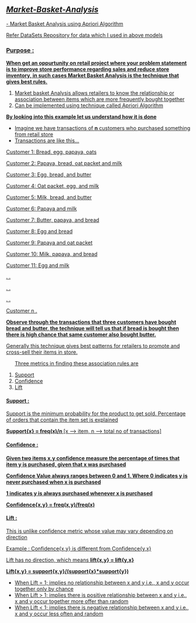 <h2><i><u>Market-Basket-Analysis</></i></h2>
- Market Basket Analysis using Apriori Algorithm 

<a href = 'https://github.com/gitganeshnethi/Datasets'>Refer DataSets Repository for data which I used in above models</a>

<h3>Purpose :</h3>
<p><b>When get an oppurtunity on retail project where your problem statement is to improve store performance regarding sales and reduce store inventory, in such cases Market Basket Analysis is the technique that gives best rules.</b></p>

<ol>
<li>Market basket Analysis allows retailers to know the relationship or association between items which are more frequently bought together</li>
<li>Can be implemented using technique called Apriori Algorithm</li></ol>

<b>By looking into this example let us understand how it is done</b>

 * Imagine we have transactions of <b>n</b> customers who purchased something from retail store</li>
 * Transactions are like this... 
 <p> Customer 1: Bread, egg, papaya, oats</p>
 <p> Customer 2: Papaya, bread, oat packet and milk</p>
 <p> Customer 3: Egg, bread, and butter</p>
 <p> Customer 4: Oat packet, egg, and milk</p>
 <p> Customer 5: Milk, bread, and butter</p>
 <p> Customer 6: Papaya and milk</p>
 <p> Customer 7: Butter, papaya, and bread</p>
 <p> Customer 8: Egg and bread</p>
 <p> Customer 9: Papaya and oat packet</p>
 <p> Customer 10: Milk, papaya, and bread</p>
 <p> Customer 11: Egg and milk</p>
 <p> .             .</p>
 <p> .             .</p>
 <p> .             .</p>
 <p> Customer n    .</ul></p>
 
<b>Observe through the transactions that three customers have bought bread and butter, the technique will tell us that if bread is bought then there is high chance that same customer also bought butter.</b>
<p>Generally this technique gives best patterns for retailers to promote and cross-sell their items in store.</p>

<ol>
<p>Three metrics in finding these association rules are</p>
<li>Support</li>
<li>Confidence</li>
<li>Lift</li></ol>

<h4>Support :</h4>
<p>Support is the minimum probability for the product to get sold. Percentage of orders that contain the item set is explained</p>

<b> Support{x} = freq(x)/n </b> [x --> item, n --> total no of transactions]

  
<h4>Confidence :<h4>
<p>Given two items x,y confidence measure the percentage of times that item y is purchased, given that x was purchased</p>
<p>Confidence Value always ranges between 0 and 1. Where 0 indicates y is never purchased when x is purchased</p>
<p>1 indicates y is always purchased whenever x is purchased</p>
<b> Confidence{x,y} = freq(x,y)/freq(x)</b>
  
<h4>Lift :</h4>
<p>This is unlike confidence metric whose value may vary depending on direction</p>
Example : Confidence{x,y} is different from Confidence{y,x}
<p>Lift has no direction, which means <b>lift{x,y} = lift{y,x}</b></p>
<b>Lift{x,y} = support{x,y}/(support{x}*support{y}) </b>

<ul>
  <li>When Lift = 1; implies no relationship between x and y i.e., x and y occur together only by chance</li>
  <li>When Lift > 1; implies there is positive relationship between x and y i.e., x and y occur together more offer than random</li>
  <li>When Lift < 1; implies there is negative relationship between x and y i.e., x and y occur less often and random</li></ul>
